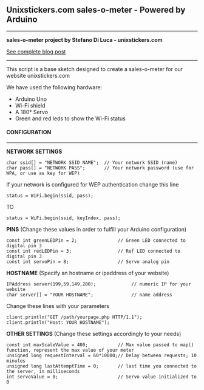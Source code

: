 ## Unixstickers.com sales-o-meter - Powered by Arduino

***************
**sales-o-meter project by Stefano Di Luca - unixstickers.com**

[See complete blog post](http://blog.unixstickers.com/2013/04/unixstickers-sales-meter-powered-by-arduino/)
***************

This script is a base sketch designed to create a sales-o-meter for our website unixstickers.com

We have used the following hardware:

- Arduino Uno
- Wi-Fi shield
- A 180° Servo
- Green and red leds to show the Wi-Fi status  
  


#### CONFIGURATION
***
**NETWORK SETTINGS**

    char ssid[] = "NETWORK SSID NAME";  // Your network SSID (name)
    char pass[] = "NETWORK PASS";       // Your network password (use for WPA, or use as key for WEP)

If your network is configured for WEP authentication change this line

    status = WiFi.begin(ssid, pass); 

TO

    status = WiFi.begin(ssid, keyIndex, pass); 




**PINS** (Change these values in order to fulfill your Arduino configuration)

    const int greenLEDPin = 2;               // Green LED connected to digital pin 3
    const int redLEDPin = 3;                 // Ref LED connected to digital pin 3
    const int servoPin = 8;                  // Servo analog pin


**HOSTNAME** (Specify an hostname or ipaddress of your website)

    IPAddress server(199,59,149,200);             // numeric IP for your website
    char server[] = "YOUR HOSTNAME";              // name address

Change these lines with your parameters

    client.println("GET /path/yourpage.php HTTP/1.1");
    client.println("Host: YOUR HOSTNAME");


**OTHER SETTINGS** (Change these settings accordingly to your needs)

    const int maxScaleValue = 400;           // Max value passed to map() function, represent the max value of your meter
    unsigned long requestInterval = 60*10000;// Delay between requests; 10 minutes
    unsigned long lastAttemptTime = 0;       // last time you connected to the server, in milliseconds
    int servoValue = 0;                      // Servo value initialized to 0
